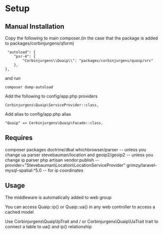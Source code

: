 # Setup
## Manual Installation

Copy the following to main composer.(in the case that the package is added to packages/corbinjurgens/qform)
```
 "autoload": {
	"psr-4": {
		"Corbinjurgens\\Quaip\\": "packages/corbinjurgens/quaip/src"
	},
},
```
and run 
```
composer dump-autoload
```


Add the following to config/app.php providers
```
Corbinjurgens\Quaip\ServiceProvider::class,
```
Add alias to config/app.php alias
```
"Quaip" => Corbinjurgens\Quaip\Facade::class,
```

## Requires
composer packages
doctrine/dbal
whichbrowser/parser -- unless you change ua parser
stevebauman/location and geoip2/geoip2 -- unless you change ip parser
	php artisan vendor:publish --provider="Stevebauman\Location\LocationServiceProvider"
grimzy/laravel-mysql-spatial:^5.0 -- for ip coordinates


## Usage
The middleware is automatically added to web group

You can access Quaip::ip() or Quaip::ua() in any web controller to access a cached model

Use Corbinjurgens\Quaip\IpTrait and / or Corbinjurgens\Quaip\UaTrait trait to connect a table to ua() and ip() relationship